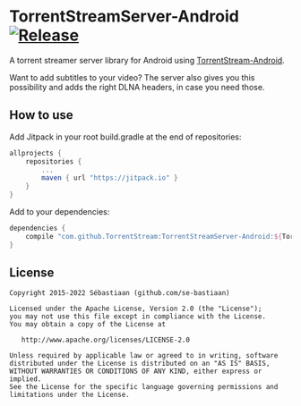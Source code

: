 TorrentStreamServer-Android [![Release](https://jitpack.io/v/se-bastiaan/TorrentStreamServer-Android.svg)](https://jitpack.io/#se-bastiaan/TorrentStreamServer-Android)
======

A torrent streamer server library for Android using [TorrentStream-Android](https://github.com/se-bastiaan/torrentstream-android).

Want to add subtitles to your video? The server also gives you this possibility and adds the right DLNA headers, in case you need those.

## How to use

Add Jitpack in your root build.gradle at the end of repositories:
```groovy
allprojects {
    repositories {
        ...
        maven { url "https://jitpack.io" }
    }
}
```

Add to your dependencies:

```groovy
dependencies {
    compile "com.github.TorrentStream:TorrentStreamServer-Android:${TorrentStreamServerVersion}"
}
```


## License

    Copyright 2015-2022 Sébastiaan (github.com/se-bastiaan)

    Licensed under the Apache License, Version 2.0 (the "License");
    you may not use this file except in compliance with the License.
    You may obtain a copy of the License at

       http://www.apache.org/licenses/LICENSE-2.0

    Unless required by applicable law or agreed to in writing, software
    distributed under the License is distributed on an "AS IS" BASIS,
    WITHOUT WARRANTIES OR CONDITIONS OF ANY KIND, either express or implied.
    See the License for the specific language governing permissions and
    limitations under the License.
